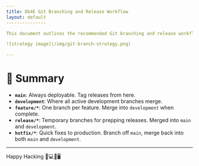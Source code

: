 ```yaml
---
title: Db4E Git Branching and Release Workflow
layout: default
---------------

This document outlines the recommended Git branching and release workflow for the **Db4E** project. It ensures that development is organized, the main branch stays production-ready, and releases are clean and well-documented.

![strategy image](/img/git-branch-strategy.png)

---
```


# 🔄 Summary

* **`main`**: Always deployable. Tag releases from here.
* **`development`**: Where all active development branches merge.
* **`feature/*`**: One branch per feature. Merge into `development` when complete.
* **`release/*`**: Temporary branches for prepping releases. Merged into `main` and `development`.
* **`hotfix/*`**: Quick fixes to production. Branch off `main`, merge back into both `main` and `development`.

---

Happy Hacking 👨💻👩🖥️ 
